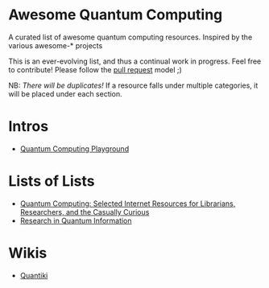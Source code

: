 # Awesome Quantum Computing
A curated list of awesome quantum computing resources. Inspired by the various awesome-* projects

This is an ever-evolving list, and thus a continual work in progress. Feel free to contribute! Please follow the [pull request](https://help.github.com/articles/using-pull-requests/) model ;)

NB: _There will be duplicates!_ If a resource falls under multiple categories, it will be placed under each section.

# Intros
- [Quantum Computing Playground](https://qcplayground.withgoogle.com/#/home)

# Lists of Lists
- [Quantum Computing: Selected Internet Resources for Librarians, Researchers, and the Casually Curious](http://www.istl.org/09-spring/internet.html)
- [Research in Quantum Information](http://www.vcpc.univie.ac.at/~ian/hotlist/qc/research.shtml)

# Wikis
- [Quantiki](http://www.quantiki.org)

